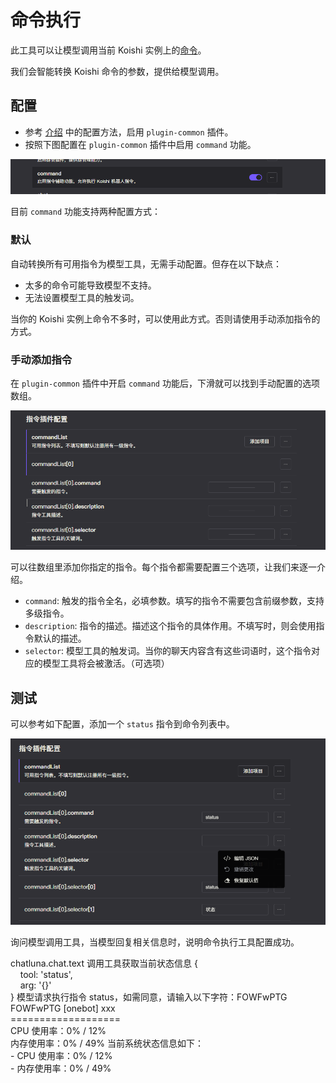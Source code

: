 # 命令执行

此工具可以让模型调用当前 Koishi 实例上的[命令](https://koishi.chat/zh-CN/manual/usage/command.html)。

我们会智能转换 Koishi 命令的参数，提供给模型调用。

## 配置

- 参考 [介绍](introduction.md) 中的配置方法，启用 `plugin-common` 插件。
- 按照下图配置在 `plugin-common` 插件中启用 `command` 功能。

![alt text](../../public/images/image-40.png)

目前 `command` 功能支持两种配置方式：

### 默认

自动转换所有可用指令为模型工具，无需手动配置。但存在以下缺点：

- 太多的命令可能导致模型不支持。
- 无法设置模型工具的触发词。

当你的 Koishi 实例上命令不多时，可以使用此方式。否则请使用手动添加指令的方式。

### 手动添加指令

在 `plugin-common` 插件中开启 `command` 功能后，下滑就可以找到手动配置的选项数组。

![alt text](../../public/images/image-41.png)

可以往数组里添加你指定的指令。每个指令都需要配置三个选项，让我们来逐一介绍。

- `command`: 触发的指令全名，必填参数。填写的指令不需要包含前缀参数，支持多级指令。
- `description`: 指令的描述。描述这个指令的具体作用。不填写时，则会使用指令默认的描述。
- `selector`: 模型工具的触发词。当你的聊天内容含有这些词语时，这个指令对应的模型工具将会被激活。（可选项）

## 测试

可以参考如下配置，添加一个 `status` 指令到命令列表中。

![alt text](../../public/images/image-42.png)

询问模型调用工具，当模型回复相关信息时，说明命令执行工具配置成功。

<chat-panel>
  <chat-message nickname="User">chatluna.chat.text 调用工具获取当前状态信息</chat-message>
  <chat-message nickname="Bot">
    {<br>
      &nbsp;&nbsp;&nbsp;&nbsp;tool: 'status',<br>
      &nbsp;&nbsp;&nbsp;&nbsp;arg: '{}'<br>
    }
  </chat-message>
  <chat-message nickname="Bot">模型请求执行指令 status，如需同意，请输入以下字符：FOWFwPTG </chat-message>
  <chat-message nickname="User">FOWFwPTG</chat-message>
  <chat-message nickname="Bot">
   [onebot] xxx<br>
   ===================<br>
   CPU 使用率：0% / 12%<br>
   内存使用率：0% / 49%
  </chat-message>
  <chat-message nickname="Bot">
  当前系统状态信息如下：<br>
  - CPU 使用率：0% / 12%<br>
  - 内存使用率：0% / 49%
  </chat-message>
</chat-panel>
